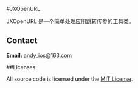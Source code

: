 #JXOpenURL

JXOpenURL 是一个简单处理应用跳转传参的工具类。

## Contact

**Email:** andy_ios@163.com

##Licenses

All source code is licensed under the [MIT License](https://github.com/andy0323/JXOpenURL/blob/master/LICENSE).
